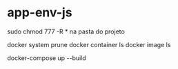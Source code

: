 # app-env-js
sudo chmod 777 -R * na pasta do projeto

docker system prune
docker container ls
docker image ls

docker-compose up --build 
